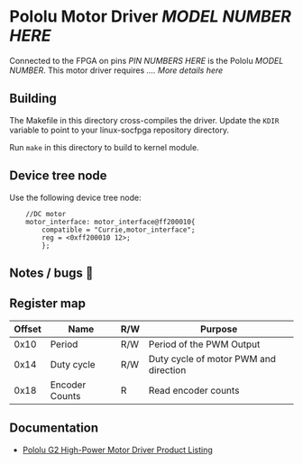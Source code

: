 # Pololu Motor Driver *MODEL NUMBER HERE*

Connected to the FPGA on pins *PIN NUMBERS HERE* is the Pololu *MODEL NUMBER*. This motor driver requires *.... More details here*

## Building

The Makefile in this directory cross-compiles the driver. Update the `KDIR` variable to point to your linux-socfpga repository directory.

Run `make` in this directory to build to kernel module.

## Device tree node

Use the following device tree node:
```devicetree
    //DC motor 
    motor_interface: motor_interface@ff200010{
        compatible = "Currie,motor_interface";
        reg = <0xff200010 12>;
        };
```

## Notes / bugs :bug:


## Register map


| Offset | Name           | R/W | Purpose                               |
| ------ | -------------- | --- | ------------------------------------- |
| 0x10   | Period         | R/W | Period of the PWM Output              |
| 0x14   | Duty cycle     | R/W | Duty cycle of motor PWM and direction |
| 0x18   | Encoder Counts | R   | Read encoder counts                   |


## Documentation

- [Pololu G2 High-Power Motor Driver Product Listing](https://www.pololu.com/product/2991)

